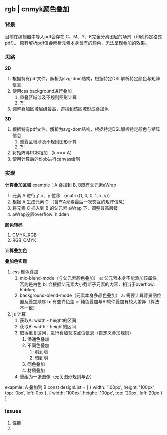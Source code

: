 ## rgb | cnmyk颜色叠加

### 背景

目前在编辑器中导入pdf会存在 C、M、Y、K完全分离图层的场景（印刷约定格式pdf）。
原有解析pdf值会解析元素本身含有的颜色，无法呈现叠加的效果。

### 思路

**2D**
1. 根据特有pdf文件，解析为svg-dom结构，根据特定DSL解析特定颜色与矩阵信息
2. 使用css background进行叠加
   1. 重叠区域涉及不规则图形计算
   2. ?!!
3. 调整叠加区域层级最高，遮挡到该区域形成叠加色

**3D**
1. 根据特有pdf文件，解析为svg-dom结构，根据特定DSL解析特定颜色与矩阵信息
   1. 重叠区域涉及不规则图形计算
   2. ?!!
2. 将矩阵与RGB相加 （k === A）
3. 使用计算后的blob进行canvas绘制

### 实现

**计算叠加区域**
example：A 叠加到 B, B既有父元素aWrap

1. 元素 A 进行了 x、y 位移 （matrix(1, 0, 0, 1, x, y)）
2. 根据 A 生成元素 C （含有A元素最后一次交互的矩阵信息）
3. 将元素 C 插入到 B 的父元素 aWrap 下，调整最高层级
4. aWrap设置overflow: hidden

**颜色转码**

1. CMYK_RGB
2. RGB_CMYK

**计算叠加色**

**叠加色实现**
1. css 颜色叠加
   1. mix-blend-mode（与父元素颜色叠加）
      a: 父元素本身不能添加该属性，否则是白色
      b: 会根据父元素大小截断子元素的内容，相当于overflow: hidden;
   2. background-blend-mode（元素本身多颜色叠加）
      a: 需要计算背景图位置及叠加顺序
      b: 有些许色差
      c: 纯色叠加与AI软件叠加有较大差异（算法不一致）
2. js 计算
   1. 获取A: width - height的区间
   2. 获取B: width - height的区间
   3. 取得重复区间，进行叠加获取点位信息（自定义叠加规则）  
      1. 潘通色叠加
      2. 不同色叠加
         1. 明到暗
         2. 暗到明
      3. 同色叠加
      4. 材质叠加
   4. 重组为一张图像（无关图形规则与否）

exapmle: A 叠加到 B
const designList = [
  {
    width: '100px',
    height: '100px',
    top: '0px',
    left: 0px
  },
  {
    width: '100px',
    height: '100px',
    top: '20px',
    left: 20px
  }
]

### issues

1. 性能
2. 
